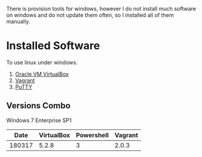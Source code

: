 There is provision tools for windows, however I do not install much software on windows and do not update them often, so I installed all of them manually.

# Installed Software
To use linux under windows.
1. [Oracle VM VirtualBox](https://www.virtualbox.org/)
2. [Vagrant](Vagrant)
3. [PuTTY]()

## Versions Combo

Windows 7 Enterprise SP1

| Date   |  VirtualBox | Powershell | Vagrant |
|--------|-------------|------------|---------|
| 180317 | 5.2.8       | 3          | 2.0.3   |
